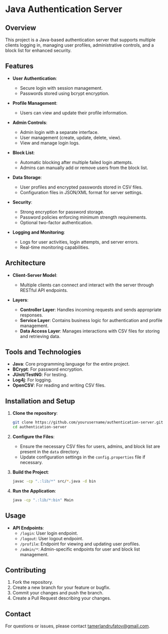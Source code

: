 # Java Authentication Server

## Overview
This project is a Java-based authentication server that supports multiple clients logging in, managing user profiles, administrative controls, and a block list for enhanced security.

## Features
- **User Authentication**:
  - Secure login with session management.
  - Passwords stored using bcrypt encryption.
  
- **Profile Management**:
  - Users can view and update their profile information.
  
- **Admin Controls**:
  - Admin login with a separate interface.
  - User management (create, update, delete, view).
  - View and manage login logs.
  
- **Block List**:
  - Automatic blocking after multiple failed login attempts.
  - Admins can manually add or remove users from the block list.
  
- **Data Storage**:
  - User profiles and encrypted passwords stored in CSV files.
  - Configuration files in JSON/XML format for server settings.

- **Security**:
  - Strong encryption for password storage.
  - Password policies enforcing minimum strength requirements.
  - Optional two-factor authentication.
  
- **Logging and Monitoring**:
  - Logs for user activities, login attempts, and server errors.
  - Real-time monitoring capabilities.

## Architecture
- **Client-Server Model**:
  - Multiple clients can connect and interact with the server through RESTful API endpoints.
  
- **Layers**:
  - **Controller Layer**: Handles incoming requests and sends appropriate responses.
  - **Service Layer**: Contains business logic for authentication and profile management.
  - **Data Access Layer**: Manages interactions with CSV files for storing and retrieving data.

## Tools and Technologies
- **Java**: Core programming language for the entire project.
- **BCrypt**: For password encryption.
- **JUnit/TestNG**: For testing.
- **Log4j**: For logging.
- **OpenCSV**: For reading and writing CSV files.

## Installation and Setup
1. **Clone the repository**:
    ```sh
    git clone https://github.com/yourusername/authentication-server.git
    cd authentication-server
    ```

2. **Configure the Files**:
    - Ensure the necessary CSV files for users, admins, and block list are present in the `data` directory.
    - Update configuration settings in the `config.properties` file if necessary.

3. **Build the Project**:
    ```sh
    javac -cp ".:lib/*" src/*.java -d bin
    ```

4. **Run the Application**:
    ```sh
    java -cp ".:lib/*:bin" Main
    ```

## Usage
- **API Endpoints**:
  - `/login`: User login endpoint.
  - `/logout`: User logout endpoint.
  - `/profile`: Endpoint for viewing and updating user profiles.
  - `/admin/*`: Admin-specific endpoints for user and block list management.

## Contributing
1. Fork the repository.
2. Create a new branch for your feature or bugfix.
3. Commit your changes and push the branch.
4. Create a Pull Request describing your changes.

## Contact
For questions or issues, please contact [tamerlandrufatov@gmail.com](mailto:tamerlandrufatov@gmail.com).
